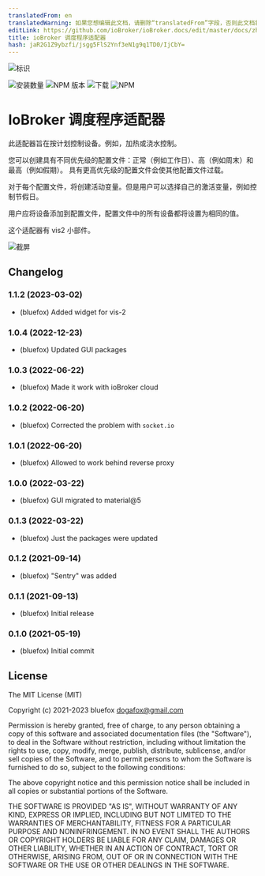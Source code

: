 ```yaml
---
translatedFrom: en
translatedWarning: 如果您想编辑此文档，请删除“translatedFrom”字段，否则此文档将再次自动翻译
editLink: https://github.com/ioBroker/ioBroker.docs/edit/master/docs/zh-cn/adapterref/iobroker.scheduler/README.md
title: ioBroker 调度程序适配器
hash: jaR2G1Z9ybzfi/jsgg5FlS2Ynf3eN1g9q1TD0/IjCbY=
---
```

![标识](../../../en/adapterref/iobroker.scheduler/admin/scheduler.png)

![安装数量](http://iobroker.live/badges/scheduler-stable.svg)
![NPM 版本](http://img.shields.io/npm/v/iobroker.scheduler.svg)
![下载](https://img.shields.io/npm/dm/iobroker.scheduler.svg)
![NPM](https://nodei.co/npm/iobroker.scheduler.png?downloads=true)

# IoBroker 调度程序适配器
此适配器旨在按计划控制设备。例如，加热或浇水控制。

您可以创建具有不同优先级的配置文件：正常（例如工作日）、高（例如周末）和最高（例如假期）。
具有更高优先级的配置文件会使其他配置文件过载。

对于每个配置文件，将创建活动变量。但是用户可以选择自己的激活变量，例如控制节假日。

用户应将设备添加到配置文件，配置文件中的所有设备都将设置为相同的值。

这个适配器有 vis2 小部件。

![截屏](../../../en/adapterref/iobroker.scheduler/img/scheduler.png)

<!-- 下一个版本的占位符（在行首）：

### **正在进行中** -->

## Changelog
### 1.1.2 (2023-03-02)
* (bluefox) Added widget for vis-2

### 1.0.4 (2022-12-23)
* (bluefox) Updated GUI packages

### 1.0.3 (2022-06-22)
* (bluefox) Made it work with ioBroker cloud

### 1.0.2 (2022-06-20)
* (bluefox) Corrected the problem with `socket.io`

### 1.0.1 (2022-06-20)
* (bluefox) Allowed to work behind reverse proxy

### 1.0.0 (2022-03-22)
* (bluefox) GUI migrated to material@5

### 0.1.3 (2022-03-22)
* (bluefox) Just the packages were updated

### 0.1.2 (2021-09-14)
* (bluefox) "Sentry" was added

### 0.1.1 (2021-09-13)
* (bluefox) Initial release

### 0.1.0 (2021-05-19)
* (bluefox) Initial commit

## License
The MIT License (MIT)

Copyright (c) 2021-2023 bluefox <dogafox@gmail.com>

Permission is hereby granted, free of charge, to any person obtaining a copy
of this software and associated documentation files (the "Software"), to deal
in the Software without restriction, including without limitation the rights
to use, copy, modify, merge, publish, distribute, sublicense, and/or sell
copies of the Software, and to permit persons to whom the Software is
furnished to do so, subject to the following conditions:

The above copyright notice and this permission notice shall be included in all
copies or substantial portions of the Software.

THE SOFTWARE IS PROVIDED "AS IS", WITHOUT WARRANTY OF ANY KIND, EXPRESS OR
IMPLIED, INCLUDING BUT NOT LIMITED TO THE WARRANTIES OF MERCHANTABILITY,
FITNESS FOR A PARTICULAR PURPOSE AND NONINFRINGEMENT. IN NO EVENT SHALL THE
AUTHORS OR COPYRIGHT HOLDERS BE LIABLE FOR ANY CLAIM, DAMAGES OR OTHER
LIABILITY, WHETHER IN AN ACTION OF CONTRACT, TORT OR OTHERWISE, ARISING FROM,
OUT OF OR IN CONNECTION WITH THE SOFTWARE OR THE USE OR OTHER DEALINGS IN THE
SOFTWARE.